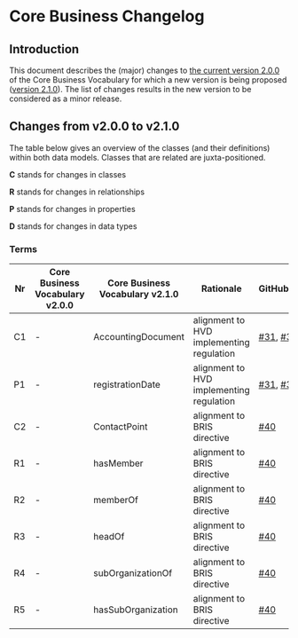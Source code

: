 # Core Business Changelog

## Introduction

This document describes the (major) changes to [the current version 2.0.0](https://github.com/SEMICeu/Core-Business-Vocabulary/tree/master/releases/2.00) of the Core Business Vocabulary for which a new version is being proposed ([version 2.1.0](https://semiceu.github.io/Core-Business-Vocabulary/releases/2.1.0/)). The list of changes results in the new version to be considered as a minor release.

## Changes from v2.0.0 to v2.1.0 
The table below gives an overview of the classes (and their definitions) within both data models. Classes that are related are juxta-positioned.

**C** stands for changes in classes

**R** stands for changes in relationships

**P** stands for changes in properties

**D** stands for changes in data types

### Terms
| Nr | Core Business Vocabulary v2.0.0 | Core Business Vocabulary v2.1.0 | Rationale                                | GitHub/Change                                                                                                                              |
| -- | ------------------------------- | ------------------------------- | ---------------------------------------- | ------------------------------------------------------------------------------------------------------------------------------------------ |
| C1 | \-                              | AccountingDocument              | alignment to HVD implementing regulation | [#31](https://github.com/SEMICeu/Core-Business-Vocabulary/issues/31), [#39](https://github.com/SEMICeu/Core-Business-Vocabulary/issues/39) |
| P1 | \-                              | registrationDate                | alignment to HVD implementing regulation | [#31](https://github.com/SEMICeu/Core-Business-Vocabulary/issues/31), [#39](https://github.com/SEMICeu/Core-Business-Vocabulary/issues/39) |
| C2 | \-                              | ContactPoint                    | alignment to BRIS directive              | [#40](https://github.com/SEMICeu/Core-Business-Vocabulary/issues/40)                                                                       |
| R1 | \-                              | hasMember                       | alignment to BRIS directive              | [#40](https://github.com/SEMICeu/Core-Business-Vocabulary/issues/40)                                                                       |
| R2 | \-                              | memberOf                        | alignment to BRIS directive              | [#40](https://github.com/SEMICeu/Core-Business-Vocabulary/issues/40)                                                                       |
| R3 | \-                              | headOf                          | alignment to BRIS directive              | [#40](https://github.com/SEMICeu/Core-Business-Vocabulary/issues/40)                                                                       |
| R4 | \-                              | subOrganizationOf               | alignment to BRIS directive              | [#40](https://github.com/SEMICeu/Core-Business-Vocabulary/issues/40)                                                                       |
| R5 | \-                              | hasSubOrganization              | alignment to BRIS directive              | [#40](https://github.com/SEMICeu/Core-Business-Vocabulary/issues/40)                                                                       |
